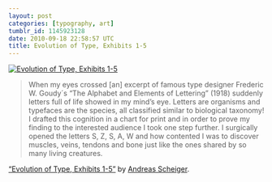 ```yaml
---
layout: post
categories: [typography, art]
tumblr_id: 1145923128
date: 2010-09-18 22:58:57 UTC
title: Evolution of Type, Exhibits 1-5
---
```


<p><a href="http://www.behance.net/gallery/Evolution-of-Type-Exhibits-1-5/690478"><img src="http://farm5.static.flickr.com/4087/5002698688_5b4f4125f9_b.jpg" alt="Evolution of Type, Exhibits 1-5"/></a></p>

<blockquote>
  <p>When my eyes crossed [an] excerpt of famous type designer Frederic W. Goudy´s &#8220;The Alphabet and Elements of Lettering&#8221; (1918) suddenly letters full of life showed in my mind&#8217;s eye. Letters are organisms and typefaces are the species, all classified similar to biological taxonomy! I drafted this cognition in a chart for print and in order to prove my finding to the interested audience I took one step further. I surgically opened the letters S, Z, S, A, W and how contented I was to discover muscles, veins, tendons and bone just like the ones shared by so many living creatures.</p>
</blockquote>

<p><a href="http://www.behance.net/gallery/Evolution-of-Type-Exhibits-1-5/690478">&#8220;Evolution of Type, Exhibits 1-5&#8221;</a> by <a href="http://www.glandis.com/">Andreas Scheiger</a>.</p>